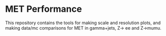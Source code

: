 # MET Performance
This repository contains the tools for making scale and resolution plots, and making data/mc comparisons for MET in gamma+jets, Z-> ee and Z->mumu. 

